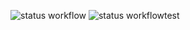 ![status workflow](https://github.com/aleksandrtikhonov/yamdb_final/actions/workflows/main.yaml/badge.svg)
![status workflow](https://github.com/github/docs/actions/workflows/main.yml/badge.svg)test
